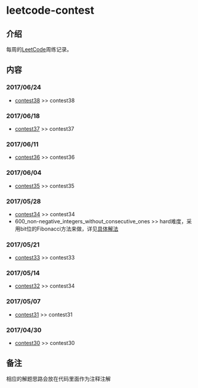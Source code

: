 # leetcode-contest

## **介绍**
每周的[LeetCode](https://leetcode.com/)周练记录。

## **内容**
### **2017/06/24**
- [contest38](https://leetcode.com/contest/leetcode-weekly-contest-38) >> contest38

### **2017/06/18**
- [contest37](https://leetcode.com/contest/leetcode-weekly-contest-37) >> contest37

### **2017/06/11**
- [contest36](https://leetcode.com/contest/leetcode-weekly-contest-36) >> contest36

### **2017/06/04**
- [contest35](https://leetcode.com/contest/leetcode-weekly-contest-35) >> contest35

### **2017/05/28**
- [contest34](https://leetcode.com/contest/leetcode-weekly-contest-34) >> contest34
- 600_non-negative_integers_without_consecutive_ones >> hard难度，采用bit位的Fibonacci方法来做，详见[具体解法](https://discuss.leetcode.com/topic/90548/c-4-lines-dp-fibonacci-6-ms/6)

### **2017/05/21**
- [contest33](https://leetcode.com/contest/leetcode-weekly-contest-33) >> contest33

### **2017/05/14**
- [contest32](https://leetcode.com/contest/leetcode-weekly-contest-32) >> contest34

### **2017/05/07**
- [contest31](https://leetcode.com/contest/leetcode-weekly-contest-31) >> contest31

### **2017/04/30**
- [contest30](https://leetcode.com/contest/leetcode-weekly-contest-30) >> contest30

## **备注**
相应的解题思路会放在代码里面作为注释注解
